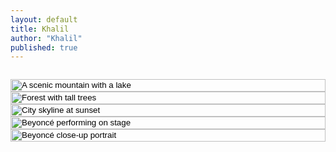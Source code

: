 ```yaml
---
layout: default
title: Khalil
author: "Khalil"
published: true
---
```


<style>#scroll-container{overflow-y:scroll;-webkit-overflow-scrolling:touch;position:relative;transform:translateZ(0);overscroll-behavior:contain}.gallery{display:flex;flex-direction:column;gap:0;}.gallery-item{border:none;background:none;padding:0;cursor:pointer;display:block;width:100%;text-align:left}.gallery-item img{width:100%;display:block;pointer-events:none;user-select:none}.modal{position:fixed;top:0;left:0;width:100vw;height:100vh;background:#000;display:none;flex-direction:column;align-items:center;justify-content:flex-start;z-index:9999;overflow:hidden;-webkit-overflow-scrolling:touch}.modal-content::-webkit-scrollbar{display:none}.modal.open{display:flex}.modal-content{position:relative;width:100%;height:100vh;overflow-y:auto;-webkit-overflow-scrolling:touch;text-align:center;overscroll-behavior:none;scrollbar-width:none;-ms-overflow-style:none;touch-action:pan-x pan-y}.modal-content img{width:100%;height:auto;max-width:100%;pointer-events:none;padding-bottom:140px}.controls{position:absolute;top:15px;left:50%;transform:translateX(-50%);z-index:10000;display:flex;align-items:center;justify-content:space-between;width:90%;flex-wrap: wrap;}#closeBtn,#prevBtn,#nextBtn{background:none;border:none;color:var(--text-color);font-size:15px;cursor:pointer;font-family:var(--font-main);text-transform:uppercase;touch-action:manipulation;padding:5px 10px}.modal button:focus{outline:2px solid #719ecec5;outline-offset:4px}.sr-only{position:absolute;width:1px;height:1px;padding:0;margin:-1px;overflow:hidden;clip:rect(0,0,0,0);white-space:nowrap;border:0} </style>

<div class="modal" id="modal" role="dialog" aria-modal="true" aria-labelledby="modalTitle" aria-describedby="modalImg" hidden><div class="modal-content"><h2 id="modalTitle" class="sr-only">Image preview</h2><div class="controls"><button id="prevBtn" aria-label="Previous image">Previous</button><button id="nextBtn" aria-label="Next image">Next</button><button id="closeBtn" aria-label="Close modal">Close</button></div><img id="modalImg" src="" alt="" /></div></div>

<div id="scroll-container" tabindex="0">
<div class="gallery" role="list">

<button class="gallery-item" role="listitem" aria-label="Open image 1"><img src="https://picsum.photos/id/1011/600/900" alt="A scenic mountain with a lake" /></button>
<button class="gallery-item" role="listitem" aria-label="Open image 2"><img src="https://picsum.photos/id/1012/600/1200" alt="Forest with tall trees" /></button>
<button class="gallery-item" role="listitem" aria-label="Open image 3"><img src="https://picsum.photos/id/1013/600/2000" alt="City skyline at sunset" /></button>
<button class="gallery-item" role="listitem" aria-label="Open image 4"><img src="https://beyon.com/_next/image?url=https%3A%2F%2Fcdn.sanity.io%2Fimages%2Ffvrrd1kn%2Fproduction%2F5b2b7a6945418c3421f640cdcd50205d86dde730-3000x2023.jpg%3Fw%3D2000%26format%3Dauto%26q%3D90&w=3840&q=75" alt="Beyoncé performing on stage" /></button>
<button class="gallery-item" role="listitem" aria-label="Open image 5"><img src="https://beyon.com/_next/image?url=https%3A%2F%2Fcdn.sanity.io%2Fimages%2Ffvrrd1kn%2Fproduction%2F561b9391273ef3abdb4cc24d5b3f4ba042b53fe6-9520x6336.jpg&w=1200&q=85" alt="Beyoncé close-up portrait" /></button>

</div>
</div>


<script>
  const scrollContainer = document.getElementById('scroll-container');
  const galleryButtons = document.querySelectorAll('.gallery-item');
  const modal = document.getElementById('modal');
  const modalImg = document.getElementById('modalImg');
  const closeBtn = document.getElementById('closeBtn');
  const prevBtn = document.getElementById('prevBtn');
  const nextBtn = document.getElementById('nextBtn');

  let currentIndex = 0;
  let scrollPosition = 0;

  let focusableElements = [];
  let firstFocusableElement = null;
  let lastFocusableElement = null;

  function updateModal(index) {
    currentIndex = index;
    const img = galleryButtons[currentIndex].querySelector('img');
    modalImg.src = img.src;
    modalImg.alt = img.alt || 'Modal image preview';

    prevBtn.style.pointerEvents = currentIndex === 0 ? 'none' : '';
    nextBtn.style.pointerEvents = currentIndex === galleryButtons.length - 1 ? 'none' : '';
  }

  function trapFocus() {
    focusableElements = modal.querySelectorAll('button');
    firstFocusableElement = focusableElements[0];
    lastFocusableElement = focusableElements[focusableElements.length - 1];

    modal.addEventListener('keydown', handleKeyDown);
  }

  function releaseFocus() {
    modal.removeEventListener('keydown', handleKeyDown);
  }

  function handleKeyDown(e) {
    if (e.key === 'Tab') {
      if (e.shiftKey) {
        if (document.activeElement === firstFocusableElement) {
          e.preventDefault();
          lastFocusableElement.focus();
        }
      } else {
        if (document.activeElement === lastFocusableElement) {
          e.preventDefault();
          firstFocusableElement.focus();
        }
      }
    } else if (e.key === 'Escape') {
      closeModal();
    } else if (e.key === 'ArrowLeft') {
      if (currentIndex > 0) updateModal(currentIndex - 1);
    } else if (e.key === 'ArrowRight') {
      if (currentIndex < galleryButtons.length - 1) updateModal(currentIndex + 1);
    }
  }

  function lockScrollContainer() {
    scrollPosition = window.scrollY;
    scrollContainer.style.position = 'fixed';
    scrollContainer.style.top = `-${scrollPosition}px`;
    scrollContainer.style.left = '0';
    scrollContainer.style.right = '0';
    scrollContainer.style.overflow = 'hidden';
    scrollContainer.style.width = '100%';
  }

  function unlockScrollContainer() {
    scrollContainer.style.position = '';
    scrollContainer.style.top = '';
    scrollContainer.style.left = '';
    scrollContainer.style.right = '';
    scrollContainer.style.overflow = '';
    scrollContainer.style.width = '';
    window.scrollTo(0, scrollPosition);
  }

  function openModal(index) {
    updateModal(index);
    modal.hidden = false;
    modal.classList.add('open');
    document.body.setAttribute('aria-hidden', 'true');
    trapFocus();
    lockScrollContainer();
    closeBtn.focus();
  }

  function closeModal() {
    modal.classList.remove('open');
    modal.hidden = true;
    document.body.setAttribute('aria-hidden', 'false');
    releaseFocus();
    unlockScrollContainer();
    galleryButtons[currentIndex].focus();
  }

  galleryButtons.forEach((btn, i) => {
    btn.addEventListener('click', () => openModal(i));
  });

  closeBtn.addEventListener('click', closeModal);
  prevBtn.addEventListener('click', () => {
    if (currentIndex > 0) updateModal(currentIndex - 1);
  });
  nextBtn.addEventListener('click', () => {
    if (currentIndex < galleryButtons.length - 1) updateModal(currentIndex + 1);
  });

  modal.addEventListener('click', e => {
    if (e.target === modal) closeModal();
  });
</script>